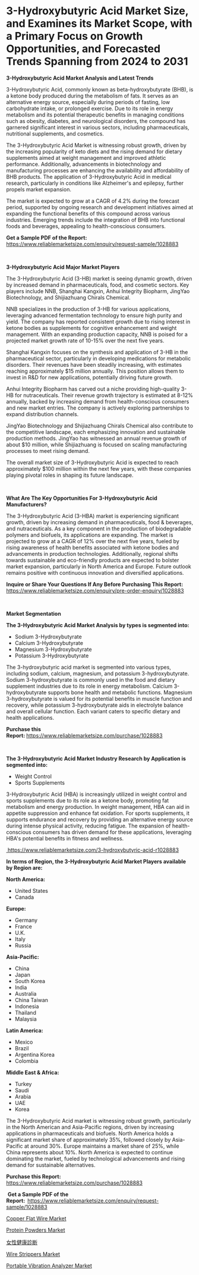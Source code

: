 <p><h1>3-Hydroxybutyric Acid Market Size, and Examines its Market Scope, with a Primary Focus on Growth Opportunities, and Forecasted Trends Spanning from 2024 to 2031</h1></p><p><strong>3-Hydroxybutyric Acid Market Analysis and Latest Trends</strong></p>
<p><p>3-Hydroxybutyric Acid, commonly known as beta-hydroxybutyrate (BHB), is a ketone body produced during the metabolism of fats. It serves as an alternative energy source, especially during periods of fasting, low carbohydrate intake, or prolonged exercise. Due to its role in energy metabolism and its potential therapeutic benefits in managing conditions such as obesity, diabetes, and neurological disorders, the compound has garnered significant interest in various sectors, including pharmaceuticals, nutritional supplements, and cosmetics.</p><p>The 3-Hydroxybutyric Acid Market is witnessing robust growth, driven by the increasing popularity of keto diets and the rising demand for dietary supplements aimed at weight management and improved athletic performance. Additionally, advancements in biotechnology and manufacturing processes are enhancing the availability and affordability of BHB products. The application of 3-Hydroxybutyric Acid in medical research, particularly in conditions like Alzheimer's and epilepsy, further propels market expansion. </p><p>The market is expected to grow at a CAGR of 4.2% during the forecast period, supported by ongoing research and development initiatives aimed at expanding the functional benefits of this compound across various industries. Emerging trends include the integration of BHB into functional foods and beverages, appealing to health-conscious consumers.</p></p>
<p><strong>Get a Sample PDF of the Report:&nbsp;</strong> <a href="https://www.reliablemarketsize.com/enquiry/request-sample/1028883">https://www.reliablemarketsize.com/enquiry/request-sample/1028883</a></p>
<p>&nbsp;</p>
<p><strong>3-Hydroxybutyric Acid Major Market Players</strong></p>
<p><p>The 3-Hydroxybutyric Acid (3-HB) market is seeing dynamic growth, driven by increased demand in pharmaceuticals, food, and cosmetic sectors. Key players include NNB, Shanghai Kangxin, Anhui Integrity Biopharm, JingYao Biotechnology, and Shijiazhuang Chirals Chemical.</p><p>NNB specializes in the production of 3-HB for various applications, leveraging advanced fermentation technology to ensure high purity and yield. The company has reported consistent growth due to rising interest in ketone bodies as supplements for cognitive enhancement and weight management. With an expanding production capacity, NNB is poised for a projected market growth rate of 10-15% over the next five years.</p><p>Shanghai Kangxin focuses on the synthesis and application of 3-HB in the pharmaceutical sector, particularly in developing medications for metabolic disorders. Their revenues have been steadily increasing, with estimates reaching approximately $15 million annually. This position allows them to invest in R&D for new applications, potentially driving future growth.</p><p>Anhui Integrity Biopharm has carved out a niche providing high-quality 3-HB for nutraceuticals. Their revenue growth trajectory is estimated at 8-12% annually, backed by increasing demand from health-conscious consumers and new market entries. The company is actively exploring partnerships to expand distribution channels.</p><p>JingYao Biotechnology and Shijiazhuang Chirals Chemical also contribute to the competitive landscape, each emphasizing innovation and sustainable production methods. JingYao has witnessed an annual revenue growth of about $10 million, while Shijiazhuang is focused on scaling manufacturing processes to meet rising demand.</p><p>The overall market size of 3-Hydroxybutyric Acid is expected to reach approximately $100 million within the next few years, with these companies playing pivotal roles in shaping its future landscape.</p></p>
<p>&nbsp;</p>
<p><strong>What Are The Key Opportunities For 3-Hydroxybutyric Acid Manufacturers?</strong></p>
<p><p>The 3-Hydroxybutyric Acid (3-HBA) market is experiencing significant growth, driven by increasing demand in pharmaceuticals, food & beverages, and nutraceuticals. As a key component in the production of biodegradable polymers and biofuels, its applications are expanding. The market is projected to grow at a CAGR of 12% over the next five years, fueled by rising awareness of health benefits associated with ketone bodies and advancements in production technologies. Additionally, regional shifts towards sustainable and eco-friendly products are expected to bolster market expansion, particularly in North America and Europe. Future outlook remains positive with continuous innovation and diversified applications.</p></p>
<p><strong>Inquire or Share Your Questions If Any Before Purchasing This Report:</strong> <a href="https://www.reliablemarketsize.com/enquiry/pre-order-enquiry/1028883">https://www.reliablemarketsize.com/enquiry/pre-order-enquiry/1028883</a></p>
<p>&nbsp;</p>
<p><strong>Market Segmentation</strong></p>
<p><strong>The 3-Hydroxybutyric Acid Market Analysis by types is segmented into:</strong></p>
<p><ul><li>Sodium 3-Hydroxybutyrate</li><li>Calcium 3-Hydroxybutyrate</li><li>Magnesium 3-Hydroxybutyrate</li><li>Potassium 3-Hydroxybutyrate</li></ul></p>
<p><p>The 3-hydroxybutyric acid market is segmented into various types, including sodium, calcium, magnesium, and potassium 3-hydroxybutyrate. Sodium 3-hydroxybutyrate is commonly used in the food and dietary supplement industries due to its role in energy metabolism. Calcium 3-hydroxybutyrate supports bone health and metabolic functions. Magnesium 3-hydroxybutyrate is valued for its potential benefits in muscle function and recovery, while potassium 3-hydroxybutyrate aids in electrolyte balance and overall cellular function. Each variant caters to specific dietary and health applications.</p></p>
<p><strong>Purchase this Report:&nbsp;</strong><a href="https://www.reliablemarketsize.com/purchase/1028883">https://www.reliablemarketsize.com/purchase/1028883</a></p>
<p>&nbsp;</p>
<p><strong>The 3-Hydroxybutyric Acid Market Industry Research by Application is segmented into:</strong></p>
<p><ul><li>Weight Control</li><li>Sports Supplements</li></ul></p>
<p><p>3-Hydroxybutyric Acid (HBA) is increasingly utilized in weight control and sports supplements due to its role as a ketone body, promoting fat metabolism and energy production. In weight management, HBA can aid in appetite suppression and enhance fat oxidation. For sports supplements, it supports endurance and recovery by providing an alternative energy source during intense physical activity, reducing fatigue. The expansion of health-conscious consumers has driven demand for these applications, leveraging HBA's potential benefits in fitness and wellness.</p></p>
<p><a href="https://www.reliablemarketsize.com/3-hydroxybutyric-acid-r1028883">&nbsp;https://www.reliablemarketsize.com/3-hydroxybutyric-acid-r1028883</a></p>
<p><strong>In terms of Region, the 3-Hydroxybutyric Acid Market Players available by Region are:</strong></p>
<p>
    <p> <strong> North America: </strong>
        <ul>
            <li>United States</li>
            <li>Canada</li>
        </ul>
        </p> 
    <p> <strong> Europe: </strong>
        <ul>
            <li>Germany</li>
            <li>France</li>
            <li>U.K.</li>
            <li>Italy</li>
            <li>Russia</li>
        </ul>
        </p> 
    <p> <strong> Asia-Pacific: </strong>
        <ul>
            <li>China</li>
            <li>Japan</li>
            <li>South Korea</li>
            <li>India</li>
            <li>Australia</li>
            <li>China Taiwan</li>
            <li>Indonesia</li>
            <li>Thailand</li>
            <li>Malaysia</li>
        </ul>
        </p> 
    <p> <strong> Latin America: </strong>
        <ul>
            <li>Mexico</li>
            <li>Brazil</li>
            <li>Argentina Korea</li>
            <li>Colombia</li>
        </ul>
        </p> 
    <p> <strong> Middle East & Africa: </strong>
        <ul>
            <li>Turkey</li>
            <li>Saudi</li>
            <li>Arabia</li>
            <li>UAE</li>
            <li>Korea</li>
        </ul>
    </p>
    </p>
<p><p>The 3-Hydroxybutyric Acid market is witnessing robust growth, particularly in the North American and Asia-Pacific regions, driven by increasing applications in pharmaceuticals and biofuels. North America holds a significant market share of approximately 35%, followed closely by Asia-Pacific at around 30%. Europe maintains a market share of 25%, while China represents about 10%. North America is expected to continue dominating the market, fueled by technological advancements and rising demand for sustainable alternatives.</p></p>
<p><strong>Purchase this Report: </strong><a href="https://www.reliablemarketsize.com/purchase/1028883">https://www.reliablemarketsize.com/purchase/1028883</a></p>
<p>&nbsp;<strong>Get a Sample PDF of the Report:&nbsp;&nbsp;</strong><a href="https://www.reliablemarketsize.com/enquiry/request-sample/1028883">https://www.reliablemarketsize.com/enquiry/request-sample/1028883</a></p>
<p><strong></strong></p>
<p><p><a href="https://issuu.com/reportprime-2/docs/copper-flat-wire-market-size-2030.p_4a6984c97934d7">Copper Flat Wire Market</a></p><p><a href="https://www.linkedin.com/pulse/protein-powders-market-size-segmentation-trends-growth-analysis-bp84e?trackingId=GEPUMZE%2FT3mOFFmF0g34Vg%3D%3D">Protein Powders Market</a></p><p><a href="https://medium.com/@emmittkutch2023/%E5%A5%B3%E6%80%A7%E3%81%AE%E5%81%A5%E5%BA%B7%E8%A8%BA%E6%96%AD%E5%B8%82%E5%A0%B4-%E3%82%B0%E3%83%AD%E3%83%BC%E3%83%90%E3%83%AB%E5%B8%82%E5%A0%B4%E3%82%B7%E3%82%A7%E3%82%A2%E3%81%A8%E3%83%A9%E3%83%B3%E3%82%AD%E3%83%B3%E3%82%B0-%E5%85%A8%E4%BD%93%E3%81%AE%E5%A3%B2%E4%B8%8A%E3%81%8A%E3%82%88%E3%81%B3%E9%9C%80%E8%A6%81%E4%BA%88%E6%B8%AC-2024-2031-8acdf5f8c692">女性健康診断</a></p><p><a href="https://www.linkedin.com/pulse/global-wire-strippers-market-opportunities-challenges2024--lrvzf?trackingId=%2B%2Fd23bSlQHidVHVfLJ%2Bmxw%3D%3D">Wire Strippers Market</a></p><p><a href="https://medium.com/@samantha.welch56767/market-leaders-and-laggards-global-portable-vibration-analyzer-market-trends-and-forecast-6866dc1ef796">Portable Vibration Analyzer Market</a></p></p>